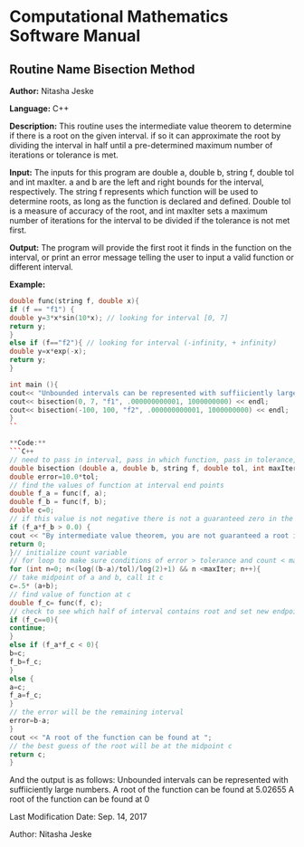 # Computational Mathematics Software Manual

## **Routine Name** Bisection Method

**Author:** Nitasha Jeske

**Language:** C++

**Description:** This routine uses the intermediate value theorem to determine if there is a root on the given interval. if so it can approximate the root by dividing the interval in half until a pre-determined maximum number of iterations or tolerance is met. 

**Input:** The inputs for this program are double a, double b, string f, double tol and int maxIter. a and b are the left and right bounds for the interval, respectively. The string f represents which function will be used to determine roots, as long as the function is declared and defined. Double tol is a measure of accuracy of the root, and int maxIter sets a maximum number of iterations for the interval to be divided if the tolerance is not met first. 

**Output:** The program will provide the first root it finds in the function on the interval, or print an error message telling the user to input a valid function or different interval. 

**Example:**
```C++
double func(string f, double x){
if (f == "f1") {
double y=3*x*sin(10*x); // looking for interval [0, 7]
return y;
}
else if (f=="f2"){ // looking for interval (-infinity, + infinity)
double y=x*exp(-x);
return y;
}

int main (){
cout<< "Unbounded intervals can be represented with suffiiciently large numbers." << endl;
cout<< bisection(0, 7, "f1", .000000000001, 1000000000) << endl;
cout<< bisection(-100, 100, "f2", .000000000001, 1000000000) << endl;
}
``

**Code:**
```C++
// need to pass in interval, pass in which function, pass in tolerance, and a max number of iterations
double bisection (double a, double b, string f, double tol, int maxIter){
double error=10.0*tol;
// find the values of function at interval end points
double f_a = func(f, a);
double f_b = func(f, b);
double c=0;
// if this value is not negative there is not a guaranteed zero in the interval so return an error message
if (f_a*f_b > 0.0) {
cout << "By intermediate value theorem, you are not guaranteed a root in this interval. Please provide a new interval." << endl;
return 0;
}// initialize count variable
// for loop to make sure conditions of error > tolerance and count < maxIter
for (int n=0; n<(log((b-a)/tol)/log(2)+1) && n <maxIter; n++){
// take midpoint of a and b, call it c
c=.5* (a+b);
// find value of function at c
double f_c= func(f, c);
// check to see which half of interval contains root and set new endpoints a and b
if (f_c==0){
continue;
}
else if (f_a*f_c < 0){
b=c;
f_b=f_c;
}
else {
a=c;
f_a=f_c;
}
// the error will be the remaining interval
error=b-a;
}
cout << "A root of the function can be found at ";
// the best guess of the root will be at the midpoint c
return c;
}
```

And the output is as follows: 
Unbounded intervals can be represented with suffiiciently large numbers.
A root of the function can be found at 5.02655
A root of the function can be found at 0


Last Modification Date:
Sep. 14, 2017

Author:
Nitasha Jeske
